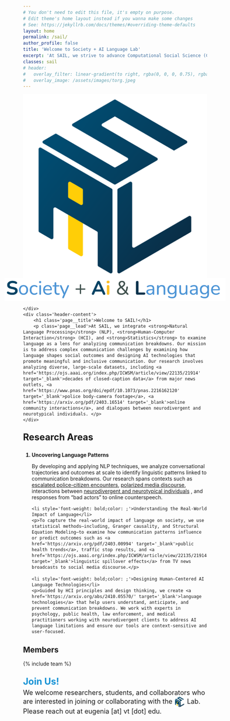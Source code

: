 ```yaml
---
# You don't need to edit this file, it's empty on purpose.
# Edit theme's home layout instead if you wanna make some changes
# See: https://jekyllrb.com/docs/themes/#overriding-theme-defaults
layout: home
permalink: /sail/
author_profile: false
title: 'Welcome to Society + AI Language Lab'
excerpt: 'At SAIL, we strive to advance Computational Social Science (CSS) by using **AI** and **computational linguistics** to better understand how AI-mediated systems impact interactions across people and machines.'
classes: sail
# header:
#   overlay_filter: linear-gradient(to right, rgba(0, 0, 0, 0.75), rgba(255, 255, 255, 0.25))
#   overlay_image: /assets/images/torg.jpeg
---
```

<div class='page-header'>
    <div class='header-image'>
        <img src='/assets/images/sail_logo.svg' alt='SAIL Lab Logo' class='sail-logo'/>
        <img src='/assets/images/sail-text-image.png' alt='SAIL Lab Text Logo' class='sail-text-image' style='transform: scale(1.2);' />

    </div>
    <div class='header-content'>
        <h1 class='page__title'>Welcome to SAIL!</h1>
        <p class='page__lead'>At SAIL, we integrate <strong>Natural Language Processing</strong> (NLP), <strong>Human-Computer Interaction</strong> (HCI), and <strong>Statistics</strong> to examine language as a lens for analyzing communication breakdowns. Our mission is to address complex communication challenges by examining how language shapes social outcomes and designing AI technologies that promote meaningful and inclusive communication. Our research involves analyzing diverse, large-scale datasets, including <a href='https://ojs.aaai.org/index.php/ICWSM/article/view/22135/21914' target='_blank'>decades of closed-caption data</a> from major news outlets, <a href='https://www.pnas.org/doi/epdf/10.1073/pnas.2216162120' target='_blank'>police body-camera footage</a>, <a href='https://arxiv.org/pdf/2403.16514' target='_blank'>online community interactions</a>, and dialogues between neurodivergent and neurotypical individuals. </p>
    </div>
</div>

<!-- Updated Core Research Areas Section -->
<p style='font-size: 25px; font-weight: bold; color: ;'>Research Areas</p> 

<ol>
    <li style='font-weight: bold; color: ;'>Uncovering Language Patterns</li>
    <p>By developing and applying NLP techniques, we analyze conversational trajectories and outcomes at scale to identify linguistic patterns linked to communication breakdowns. Our research spans contexts such as <a href='https://www.pnas.org/doi/epdf/10.1073/pnas.2216162120' target='_blank'>escalated police-citizen encounters</a>, <a href='https://arxiv.org/abs/2301.08832' target='_blank'>polarized media discourse</a>, interactions between <a href='https://arxiv.org/abs/2410.06336' target='_blank'>neurodivergent and neurotypical individuals</a> , and responses from “bad actors” to online counterspeech.</p>


    <li style='font-weight: bold;color: ;'>Understanding the Real-World Impact of Language</li>
    <p>To capture the real-world impact of language on society, we use statistical methods—including, Granger causality, and Structural Equation Modeling—to examine how communication patterns influence or predict outcomes such as <a href='https://arxiv.org/pdf/2403.00994' target='_blank'>public health trends</a>, traffic stop results, and <a href='https://ojs.aaai.org/index.php/ICWSM/article/view/22135/21914' target='_blank'>linguistic spillover effects</a> from TV news broadcasts to social media discourse.</p>

    <li style='font-weight: bold;color: ;'>Designing Human-Centered AI Language Technologies</li>
    <p>Guided by HCI principles and design thinking, we create <a href='https://arxiv.org/abs/2410.05570/' target='_blank'>language technologies</a> that help users understand, anticipate, and prevent communication breakdowns. We work with experts in psychology, public health, law enforcement, and medical practitioners working with neurodivergent clients to address AI language limitations and ensure our tools are context-sensitive and user-focused.








</p>
</ol>


## Members

{% include team %}

<p style='font-size: 25px; font-weight: bold; margin-bottom: 0; color: #1893d5 '>Join Us!</p>

<p style="font-size: 18px; margin-top: 5px;">
    We welcome researchers, students, and collaborators who are interested in joining or collaborating with the 
    <img src='/assets/images/sail_logo.svg' alt='SAIL Lab Logo' class='sail-logo' style='width: 30px; height: 30px; vertical-align: middle;'/> Lab.
    <br/>
    Please reach out at eugenia [at] vt [dot] edu.
</p>


<!-- ## Recent News! -->

<!-- {% include news %} -->
